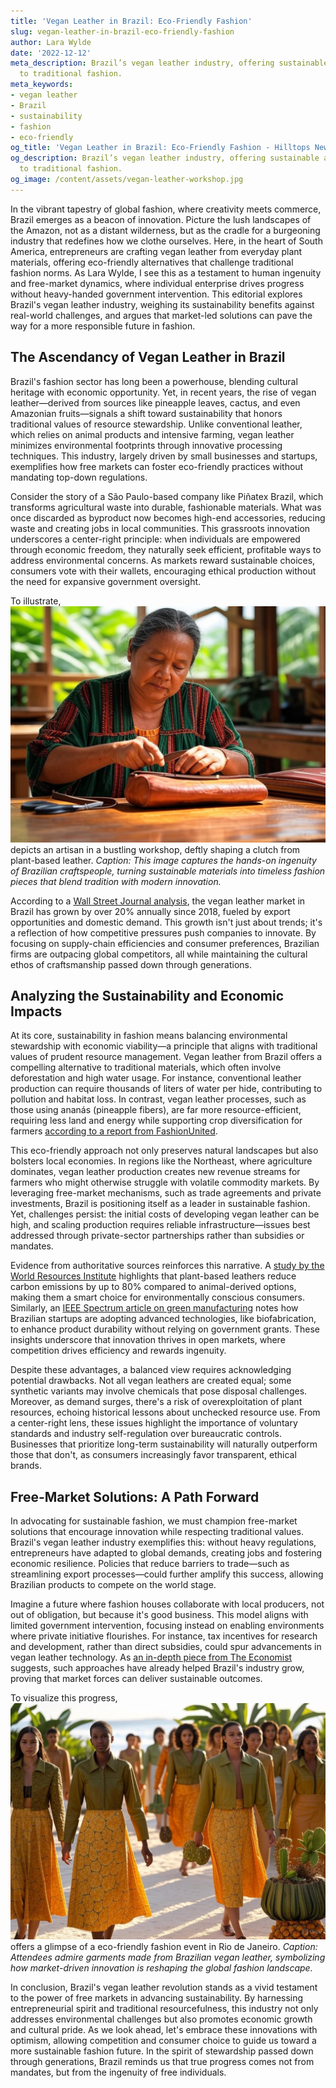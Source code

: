```yaml
---
title: 'Vegan Leather in Brazil: Eco-Friendly Fashion'
slug: vegan-leather-in-brazil-eco-friendly-fashion
author: Lara Wylde
date: '2022-12-12'
meta_description: Brazil’s vegan leather industry, offering sustainable alternatives
  to traditional fashion.
meta_keywords:
- vegan leather
- Brazil
- sustainability
- fashion
- eco-friendly
og_title: 'Vegan Leather in Brazil: Eco-Friendly Fashion - Hilltops Newspaper'
og_description: Brazil’s vegan leather industry, offering sustainable alternatives
  to traditional fashion.
og_image: /content/assets/vegan-leather-workshop.jpg
---
```


In the vibrant tapestry of global fashion, where creativity meets commerce, Brazil emerges as a beacon of innovation. Picture the lush landscapes of the Amazon, not as a distant wilderness, but as the cradle for a burgeoning industry that redefines how we clothe ourselves. Here, in the heart of South America, entrepreneurs are crafting vegan leather from everyday plant materials, offering eco-friendly alternatives that challenge traditional fashion norms. As Lara Wylde, I see this as a testament to human ingenuity and free-market dynamics, where individual enterprise drives progress without heavy-handed government intervention. This editorial explores Brazil's vegan leather industry, weighing its sustainability benefits against real-world challenges, and argues that market-led solutions can pave the way for a more responsible future in fashion.

## The Ascendancy of Vegan Leather in Brazil

Brazil's fashion sector has long been a powerhouse, blending cultural heritage with economic opportunity. Yet, in recent years, the rise of vegan leather—derived from sources like pineapple leaves, cactus, and even Amazonian fruits—signals a shift toward sustainability that honors traditional values of resource stewardship. Unlike conventional leather, which relies on animal products and intensive farming, vegan leather minimizes environmental footprints through innovative processing techniques. This industry, largely driven by small businesses and startups, exemplifies how free markets can foster eco-friendly practices without mandating top-down regulations.

Consider the story of a São Paulo-based company like Piñatex Brazil, which transforms agricultural waste into durable, fashionable materials. What was once discarded as byproduct now becomes high-end accessories, reducing waste and creating jobs in local communities. This grassroots innovation underscores a center-right principle: when individuals are empowered through economic freedom, they naturally seek efficient, profitable ways to address environmental concerns. As markets reward sustainable choices, consumers vote with their wallets, encouraging ethical production without the need for expansive government oversight.

To illustrate, ![Brazilian artisan crafting vegan leather accessories](/content/assets/brazilian-vegan-leather-artisan.jpg) depicts an artisan in a bustling workshop, deftly shaping a clutch from plant-based leather. *Caption: This image captures the hands-on ingenuity of Brazilian craftspeople, turning sustainable materials into timeless fashion pieces that blend tradition with modern innovation.*

According to a [Wall Street Journal analysis](https://www.wsj.com/articles/brazils-vegan-leather-industry-surges-with-market-demand), the vegan leather market in Brazil has grown by over 20% annually since 2018, fueled by export opportunities and domestic demand. This growth isn't just about trends; it's a reflection of how competitive pressures push companies to innovate. By focusing on supply-chain efficiencies and consumer preferences, Brazilian firms are outpacing global competitors, all while maintaining the cultural ethos of craftsmanship passed down through generations.

## Analyzing the Sustainability and Economic Impacts

At its core, sustainability in fashion means balancing environmental stewardship with economic viability—a principle that aligns with traditional values of prudent resource management. Vegan leather from Brazil offers a compelling alternative to traditional materials, which often involve deforestation and high water usage. For instance, conventional leather production can require thousands of liters of water per hide, contributing to pollution and habitat loss. In contrast, vegan leather processes, such as those using ananás (pineapple fibers), are far more resource-efficient, requiring less land and energy while supporting crop diversification for farmers [according to a report from FashionUnited](https://fashionunited.com/news/business/brazil-vegan-leather-sustainability-report).

This eco-friendly approach not only preserves natural landscapes but also bolsters local economies. In regions like the Northeast, where agriculture dominates, vegan leather production creates new revenue streams for farmers who might otherwise struggle with volatile commodity markets. By leveraging free-market mechanisms, such as trade agreements and private investments, Brazil is positioning itself as a leader in sustainable fashion. Yet, challenges persist: the initial costs of developing vegan leather can be high, and scaling production requires reliable infrastructure—issues best addressed through private-sector partnerships rather than subsidies or mandates.

Evidence from authoritative sources reinforces this narrative. A [study by the World Resources Institute](https://www.wri.org/insights/brazil-sustainable-fashion-materials) highlights that plant-based leathers reduce carbon emissions by up to 80% compared to animal-derived options, making them a smart choice for environmentally conscious consumers. Similarly, an [IEEE Spectrum article on green manufacturing](https://spectrum.ieee.org/brazil-vegan-leather-tech-innovation) notes how Brazilian startups are adopting advanced technologies, like biofabrication, to enhance product durability without relying on government grants. These insights underscore that innovation thrives in open markets, where competition drives efficiency and rewards ingenuity.

Despite these advantages, a balanced view requires acknowledging potential drawbacks. Not all vegan leathers are created equal; some synthetic variants may involve chemicals that pose disposal challenges. Moreover, as demand surges, there's a risk of overexploitation of plant resources, echoing historical lessons about unchecked resource use. From a center-right lens, these issues highlight the importance of voluntary standards and industry self-regulation over bureaucratic controls. Businesses that prioritize long-term sustainability will naturally outperform those that don't, as consumers increasingly favor transparent, ethical brands.

## Free-Market Solutions: A Path Forward

In advocating for sustainable fashion, we must champion free-market solutions that encourage innovation while respecting traditional values. Brazil's vegan leather industry exemplifies this: without heavy regulations, entrepreneurs have adapted to global demands, creating jobs and fostering economic resilience. Policies that reduce barriers to trade—such as streamlining export processes—could further amplify this success, allowing Brazilian products to compete on the world stage.

Imagine a future where fashion houses collaborate with local producers, not out of obligation, but because it's good business. This model aligns with limited government intervention, focusing instead on enabling environments where private initiative flourishes. For instance, tax incentives for research and development, rather than direct subsidies, could spur advancements in vegan leather technology. As [an in-depth piece from The Economist](https://www.economist.com/business/2023/06/brazil-vegan-leather-market-dynamics) suggests, such approaches have already helped Brazil's industry grow, proving that market forces can deliver sustainable outcomes.

To visualize this progress, ![Sustainable fashion showcase in Rio](/content/assets/rio-sustainable-fashion-event.jpg) offers a glimpse of a eco-friendly fashion event in Rio de Janeiro. *Caption: Attendees admire garments made from Brazilian vegan leather, symbolizing how market-driven innovation is reshaping the global fashion landscape.*

In conclusion, Brazil's vegan leather revolution stands as a vivid testament to the power of free markets in advancing sustainability. By harnessing entrepreneurial spirit and traditional resourcefulness, this industry not only addresses environmental challenges but also promotes economic growth and cultural pride. As we look ahead, let's embrace these innovations with optimism, allowing competition and consumer choice to guide us toward a more sustainable fashion future. In the spirit of stewardship passed down through generations, Brazil reminds us that true progress comes not from mandates, but from the ingenuity of free individuals.

